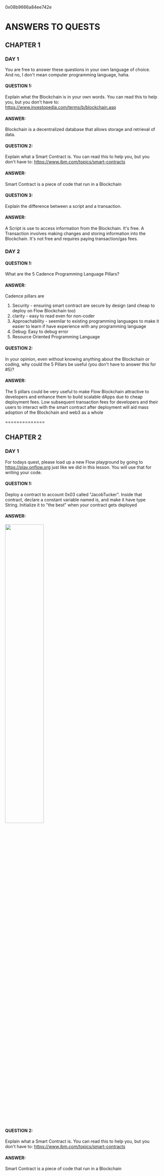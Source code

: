 0x08b9666a84ee742e

# ANSWERS TO QUESTS

## CHAPTER 1

### DAY 1
You are free to answer these questions in your own language of choice. And no, I don't mean computer programming language, haha.

#### QUESTION 1: 
Explain what the Blockchain is in your own words. You can read this to help you, but you don't have to: https://www.investopedia.com/terms/b/blockchain.asp
#### ANSWER: 
Blockchain is a decentralized database that allows storage and retrieval of data.

#### QUESTION 2: 
Explain what a Smart Contract is. You can read this to help you, but you don't have to: https://www.ibm.com/topics/smart-contracts
#### ANSWER: 
Smart Contract is a piece of code that run in a Blockchain

#### QUESTION 3: 
Explain the difference between a script and a transaction.
#### ANSWER:
A Script is use to access information from the Blockchain. It's free.
A Transaction involves making changes and storing information into the Blockchain. It's not free and requires paying transaction/gas fees.


### DAY 2
#### QUESTION 1: 
What are the 5 Cadence Programming Language Pillars?
#### ANSWER: 
Cadence pillars are
1. Security - ensuring smart contract are secure by design (and cheap to deploy on Flow Blockchain too)
2. clarity - easy to read even for non-coder
3. Approachability - seemilar to existing programming languages to make it easier to learn if have experience with any programming language
4. Debug: Easy to debug error
5. Resource Oriented Programming Language

#### QUESTION 2: 
In your opinion, even without knowing anything about the Blockchain or coding, why could the 5 Pillars be useful (you don't have to answer this for #5)?
#### ANSWER: 
The 5 pillars could be very useful to make Flow Blockchain attractive to developers and enhance them to build scalable dApps due to cheap deployment fees.
Low subsequent transaction fees for developers and their users to interact with the smart contract after deployment will aid mass adoption of the Blockchain and web3 as a whole

==============

## CHAPTER 2

### DAY 1
For todays quest, please load up a new Flow playground by going to https://play.onflow.org just like we did in this lesson. You will use that for writing your code.

#### QUESTION 1: 
Deploy a contract to account 0x03 called "JacobTucker". Inside that contract, declare a constant variable named is, and make it have type String. Initialize it to "the best" when your contract gets deployed
#### ANSWER: 
<img src="https://drive.google.com/file/d/1OA_-AqMoweE1xP5KmN2xhdY9iDepTIXy/view?usp=sharing" width="50%" height="50%">

#### QUESTION 2: 
Explain what a Smart Contract is. You can read this to help you, but you don't have to: https://www.ibm.com/topics/smart-contracts
#### ANSWER: 
Smart Contract is a piece of code that run in a Blockchain
